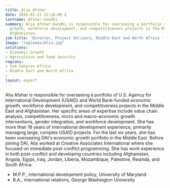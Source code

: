 ```yaml
---
title: Alia Afshar
date: 2016-01-21 22:18:00 Z
lastname: Afshar-Gandhi
summary: Alia Afshar-Gandhi is responsible for overseeing a portfolio of economic
  growth, workforce development, and competitiveness projects in the Middle East and
  Afghanistan.
job-title: 'Director, Project Delivery, Middle East and North Africa '
image: "/uploads/Alia.jpg"
solutions:
- Economic Growth
- Agriculture and Food Security
regions:
- Sub-Saharan Africa
- Middle East and North Africa
- 
layout: expert
---
```


Alia Afshar is responsible for overseeing a portfolio of U.S. Agency for International Development (USAID) and World Bank-funded economic growth, workforce development, and competitiveness projects in the Middle East and Afghanistan. Her specific areas of expertise include value chain analysis, competitiveness, micro and macro-economic growth interventions, gender integration, and workforce development. She has more than 18 years of international development experience, primarily managing large, complex USAID projects. For the last six years, she has been overseeing DAI's economic growth portfolio in the Middle East. Before joining DAI, Alia worked at Creative Associates International where she focused on immediate post-conflict programming. She has work experience in both post-conflict and developing countries including Afghanistan, Angola, Egypt, Iraq, Jordan, Liberia, Mozambique, Palestine, Rwanda, and South Africa.

* M.P.P., international development policy, University of Maryland
* B.A., international relations, George Washington University
